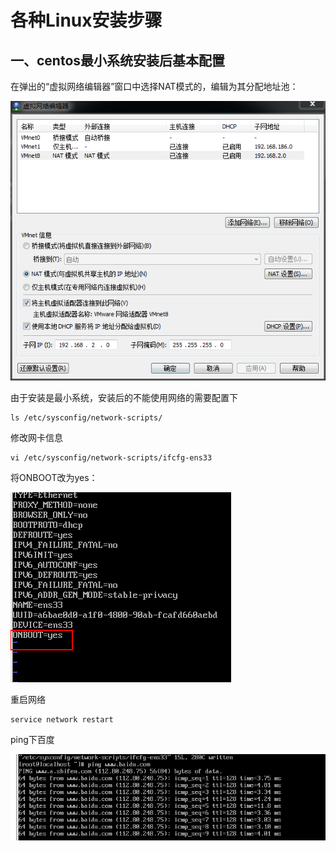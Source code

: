 # 各种Linux安装步骤



## 一、centos最小系统安装后基本配置

在弹出的“虚拟网络编辑器”窗口中选择NAT模式的，编辑为其分配地址池：

![image](安装.assets/784924-20170708202419878-583878644.png)

由于安装是最小系统，安装后的不能使用网络的需要配置下

```shell
ls /etc/sysconfig/network-scripts/
```

修改网卡信息

```shell
vi /etc/sysconfig/network-scripts/ifcfg-ens33
```

将ONBOOT改为yes：

![1567432884062](安装.assets/1567432884062.png)

重启网络

````
service network restart
````

ping下百度

![1567432985759](安装.assets/1567432985759.png)